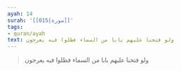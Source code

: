 ```yaml
---
ayah: 14
surah: '[[015|سورة]]'
tags:
- quran/ayah
text: ولو فتحنا عليهم بابا من السماء فظلوا فيه يعرجون
---
```

> ولو فتحنا عليهم بابا من السماء فظلوا فيه يعرجون
